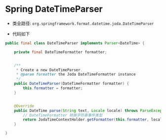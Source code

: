 # Spring DateTimeParser

- 类全路径: `org.springframework.format.datetime.joda.DateTimeParser`

- 代码如下

```java
public final class DateTimeParser implements Parser<DateTime> {

	private final DateTimeFormatter formatter;


	/**
	 * Create a new DateTimeParser.
	 * @param formatter the Joda DateTimeFormatter instance
	 */
	public DateTimeParser(DateTimeFormatter formatter) {
		this.formatter = formatter;
	}


	@Override
	public DateTime parse(String text, Locale locale) throws ParseException {
		// DateTimeFormatter 转换字符串事件类型
		return JodaTimeContextHolder.getFormatter(this.formatter, locale).parseDateTime(text);
	}

}

```
